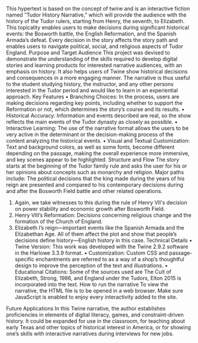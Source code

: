 This hypertext is based on the concept of twine and is an interactive fiction named “Tudor History Narrative," which will provide the audience with the history of the Tudor rulers, starting from Henry, the seventh, to Elizabeth. This topicality enables users to make decisions during significant historical events: the Bosworth battle, the English Reformation, and the Spanish Armada’s defeat. Every decision in the story affects the story path and enables users to navigate political, social, and religious aspects of Tudor England.
Purpose and Target Audience
This project was devised to demonstrate the understanding of the skills required to develop digital stories and learning products for interested narrative audiences, with an emphasis on history. It also helps users of Twine show historical decisions and consequences in a more engaging manner. The narrative is thus useful to the student studying history, the instructor, and any other persons interested in the Tudor period and would like to learn in an experiential approach.
Key Features
•	Branching Choices: In the process, users are making decisions regarding key points, including whether to support the Reformation or not, which determines the story’s course and its results.
•	Historical Accuracy: Information and events described are real, so the show reflects the main events of the Tudor dynasty as closely as possible.
•	Interactive Learning: The use of the narrative format allows the users to be very active in the determinant or the decision-making process of the content analyzing the historical events.
•	Visual and Textual Customization: Text and background colors, as well as some fonts, become different depending on the passage, making the overall experience more immersive, and key scenes appear to be highlighted.
Structure and Flow
The story starts at the beginning of the Tudor family rule and asks the user for his or her opinions about concepts such as monarchy and religion. Major paths include:
The political decisions that the king made during the years of his reign are presented and compared to his contemporary decisions during and after the Bosworth Field battle and other related operations.
1.	Again, we take witnesses to this during the rule of Henry VII's decision on power stability and economic growth after Bosworth Field.
2.	Henry VIII’s Reformation: Decisions concerning religious change and the formation of the Church of England.
3.	Elizabeth I’s reign—important events like the Spanish Armada and the Elizabethan Age.
All of them affect the plot and show that people’s decisions define history—English history in this case.
Technical Details
•	Twine Version: This work was developed with the Twine 2.9.2 software in the Harlowe 3.3.9 format.
•	Customization: Custom CSS and passage-specific enchantments are referred to as a way of a shop’s thoughtful design to improve the perception of the text and illustrations.
•	Educational Citations: Some of the sources used are The Cult of Elizabeth, Strong, 1986, and England under the Tudors, Elton 2015 is incorporated into the text.
How to run the narrative
To view the narrative, the HTML file is to be opened in a web browser. Make sure JavaScript is enabled to enjoy every interactivity added to the site.
 
Future Applications
In this Twine narrative, the author establishes proficiencies in elements of digital literacy, games, and constraint-driven history. It could be expanded for use in the classroom, for teaching about early Texas and other topics of historical interest in America, or for showing one’s skills with interactive narratives during interviews for new jobs.

